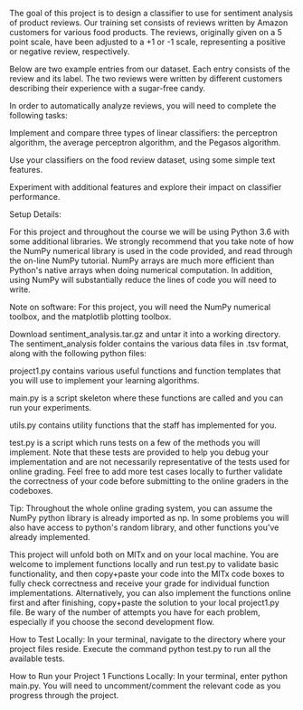 The goal of this project is to design a classifier to use for sentiment analysis of product reviews. Our training set consists of reviews written by Amazon customers for various food products. The reviews, originally given on a 5 point scale, have been adjusted to a +1 or -1 scale, representing a positive or negative review, respectively.

Below are two example entries from our dataset. Each entry consists of the review and its label. The two reviews were written by different customers describing their experience with a sugar-free candy.

In order to automatically analyze reviews, you will need to complete the following tasks:

Implement and compare three types of linear classifiers: the perceptron algorithm, the average perceptron algorithm, and the Pegasos algorithm.

Use your classifiers on the food review dataset, using some simple text features.

Experiment with additional features and explore their impact on classifier performance.

Setup Details:

For this project and throughout the course we will be using Python 3.6 with some additional libraries. We strongly recommend that you take note of how the NumPy numerical library is used in the code provided, and read through the on-line NumPy tutorial. NumPy arrays are much more efficient than Python's native arrays when doing numerical computation. In addition, using NumPy will substantially reduce the lines of code you will need to write.

Note on software: For this project, you will need the NumPy numerical toolbox, and the matplotlib plotting toolbox.

Download sentiment_analysis.tar.gz and untar it into a working directory. The sentiment_analysis folder contains the various data files in .tsv format, along with the following python files:

project1.py contains various useful functions and function templates that you will use to implement your learning algorithms.

main.py is a script skeleton where these functions are called and you can run your experiments.

utils.py contains utility functions that the staff has implemented for you.

test.py is a script which runs tests on a few of the methods you will implement. Note that these tests are provided to help you debug your implementation and are not necessarily representative of the tests used for online grading. Feel free to add more test cases locally to further validate the correctness of your code before submitting to the online graders in the codeboxes.

Tip: Throughout the whole online grading system, you can assume the NumPy python library is already imported as np. In some problems you will also have access to python's random library, and other functions you've already implemented.

This project will unfold both on MITx and on your local machine. You are welcome to implement functions locally and run test.py to validate basic functionality, and then copy+paste your code into the MITx code boxes to fully check correctness and receive your grade for individual function implementations. Alternatively, you can also implement the functions online first and after finishing, copy+paste the solution to your local project1.py file. Be wary of the number of attempts you have for each problem, especially if you choose the second development flow.

How to Test Locally: In your terminal, navigate to the directory where your project files reside. Execute the command python test.py to run all the available tests.

How to Run your Project 1 Functions Locally: In your terminal, enter python main.py. You will need to uncomment/comment the relevant code as you progress through the project.
